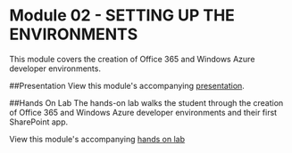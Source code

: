 Module 02 - SETTING UP THE ENVIRONMENTS
=======================================

This module covers the creation of Office 365 and Windows Azure developer environments.

##Presentation
View this module's accompanying [presentation](02.Setting%20up%20the%20Environments.pptx).

##Hands On Lab
The hands-on lab walks the student through the creation of Office 365 and Windows Azure developer environments and their first SharePoint app.

View this module's accompanying [hands on lab](hands-on-lab.md)

